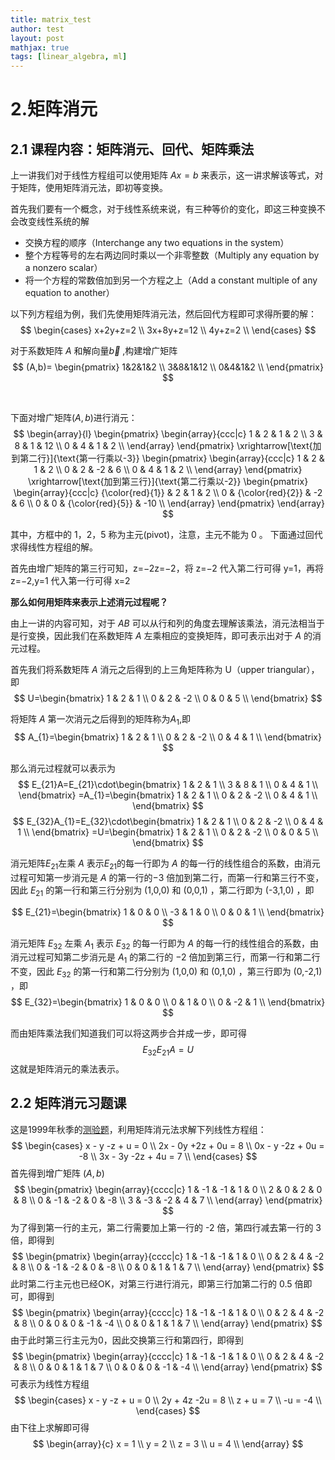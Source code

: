 ```yaml
---
title: matrix_test
author: test
layout: post
mathjax: true
tags: [linear_algebra, ml]
---
```


# 2.矩阵消元

## 2.1 课程内容：矩阵消元、回代、矩阵乘法
上一讲我们对于线性方程组可以使用矩阵 $Ax=b$ 来表示，这一讲求解该等式，对于矩阵，使用矩阵消元法，即初等变换。

首先我们要有一个概念，对于线性系统来说，有三种等价的变化，即这三种变换不会改变线性系统的解
+ 交换方程的顺序（Interchange any two equations in the system）
+ 整个方程等号的左右两边同时乘以一个非零整数（Multiply any equation by a nonzero scalar）
+ 将一个方程的常数倍加到另一个方程之上（Add a constant multiple of any equation to another）

以下列方程组为例，我们先使用矩阵消元法，然后回代方程即可求得所要的解：
$$
\begin{cases}
x+2y+z=2  \\
3x+8y+z=12 \\
4y+z=2 \\
\end{cases}
$$

对于系数矩阵 $A$ 和解向量$\vec b$ ,构建增广矩阵
$$
(A,b)=
\begin{pmatrix}
1&2&1&2 \\
3&8&1&12 \\
0&4&1&2 \\
\end{pmatrix}
$$

<br />

下面对增广矩阵$(A,b)$进行消元：
$$
\begin{array}{l}
\begin{pmatrix}
\begin{array}{ccc|c}
1 & 2 &  1 &  2  \\
3 & 8 &  1 &  12  \\
0 & 4 &  1 &  2  \\
\end{array}
\end{pmatrix}
\xrightarrow[\text{加到第二行}]{\text{第一行乘以-3}}
\begin{pmatrix}
\begin{array}{ccc|c}
1 & 2 &  1 &  2  \\
0 & 2 & -2 &  6  \\
0 & 4 &  1 &  2  \\
\end{array}
\end{pmatrix}
\xrightarrow[\text{加到第三行}]{\text{第二行乘以-2}}
\begin{pmatrix}
\begin{array}{ccc|c}
{\color{red}{1}} & 2 &  1 &  2  \\
0 & {\color{red}{2}} & -2 &  6  \\
0 & 0 &  {\color{red}{5}} & -10  \\
\end{array}
\end{pmatrix}
\end{array}
$$

其中，方框中的 1，2，5 称为主元(pivot)，注意，主元不能为 0 。
下面通过回代求得线性方程组的解。

首先由增广矩阵的第三行可知，z=−2z=−2，将 z=−2 代入第二行可得 y=1，再将 z=−2,y=1 代入第一行可得 x=2

__那么如何用矩阵来表示上述消元过程呢？__

由上一讲的内容可知，对于 $AB$ 可以从行和列的角度去理解该乘法，消元法相当于是行变换，因此我们在系数矩阵 $A$ 左乘相应的变换矩阵，即可表示出对于 $A$ 的消元过程。

首先我们将系数矩阵 $A$ 消元之后得到的上三角矩阵称为 U（upper triangular），即
$$
U=\begin{bmatrix}
1 & 2 & 1   \\
0 & 2 & -2  \\
0 & 0 & 5   \\
\end{bmatrix}
$$

将矩阵 $A$ 第一次消元之后得到的矩阵称为$A_{1}$,即
$$
A_{1}=\begin{bmatrix}
1 & 2 & 1   \\
0 & 2 & -2  \\
0 & 4 & 1   \\
\end{bmatrix}
$$

那么消元过程就可以表示为
$$
E_{21}A=E_{21}\cdot\begin{bmatrix}
1 & 2 & 1 \\
3 & 8 & 1 \\
0 & 4 & 1 \\ 
\end{bmatrix}
=A_{1}=\begin{bmatrix}
1 & 2 & 1   \\
0 & 2 & -2  \\
0 & 4 & 1   \\
\end{bmatrix}
$$
$$
E_{32}A_{1}=E_{32}\cdot\begin{bmatrix}
1 & 2 & 1   \\
0 & 2 & -2  \\
0 & 4 & 1   \\
\end{bmatrix}
=U=\begin{bmatrix}
1 & 2 & 1   \\
0 & 2 & -2  \\
0 & 0 & 5   \\
\end{bmatrix}
$$

消元矩阵$E_{21}$左乘 $A$ 表示$E_{21}$的每一行即为 $A$ 的每一行的线性组合的系数，由消元过程可知第一步消元是 $A$ 的第一行的−3 倍加到第二行，而第一行和第三行不变，因此 $E_{21}$ 的第一行和第三行分别为 (1,0,0) 和 (0,0,1) ，第二行即为 (-3,1,0) ，即

$$
E_{21}=\begin{bmatrix}
1 & 0 & 0 \\
-3 & 1 & 0 \\
0 & 0 & 1 \\ 
\end{bmatrix}
$$

消元矩阵 $E_{32}$ 左乘 $A_{1}$ 表示 $E_{32}$ 的每一行即为 $A$ 的每一行的线性组合的系数，由消元过程可知第二步消元是 $A_{1}$ 的第二行的 −2 倍加到第三行，而第一行和第二行不变，因此 $E_{32}$ 的第一行和第二行分别为 (1,0,0) 和 (0,1,0) ，第三行即为 (0,-2,1) ，即
$$
E_{32}=\begin{bmatrix}
1 & 0 & 0 \\
0 & 1 & 0 \\
0 & -2 & 1 \\ 
\end{bmatrix}
$$

而由矩阵乘法我们知道我们可以将这两步合并成一步，即可得
$$
E_{32}E_{21}A=U
$$
这就是矩阵消元的乘法表示。 

## 2.2 矩阵消元习题课

这是1999年秋季的[测验题](http://open.163.com/movie/2016/4/O/J/MBKJ0DQ52_MBKJ0M8OJ.html)，利用矩阵消元法求解下列线性方程组：
$$
\begin{cases}
x - y -z + u = 0      \\
2x - 0y +2z + 0u = 8  \\
0x - y -2z + 0u = -8  \\
3x - 3y -2z + 4u = 7  \\
\end{cases}
$$
首先得到增广矩阵 $(A,b)$
$$
\begin{pmatrix}
\begin{array}{cccc|c}
1 & -1  & -1  & 1  & 0   \\
2 &  0  &  2  & 0  & 8  \\
0 & -1  & -2  & 0  & -8   \\
3 & -3  & -2  & 4  & 7   \\
\end{array}
\end{pmatrix}
$$
为了得到第一行的主元，第二行需要加上第一行的 -2 倍，第四行减去第一行的 3 倍，即得到
$$
\begin{pmatrix}
\begin{array}{cccc|c}
1 & -1  & -1  & 1   & 0   \\
0 &  2  &  4  & -2  & 8  \\
0 & -1  & -2  & 0   & -8   \\
0 &  0  &  1  & 1   & 7   \\
\end{array}
\end{pmatrix}
$$
此时第二行主元也已经OK，对第三行进行消元，即第三行加第二行的 0.5 倍即可，即得到
$$
\begin{pmatrix}
\begin{array}{cccc|c}
1 & -1  & -1  & 1   & 0   \\
0 &  2  &  4  & -2  & 8  \\
0 &  0  &  0  & -1  & -4   \\
0 &  0  &  1  & 1   & 7   \\
\end{array}
\end{pmatrix}
$$
由于此时第三行主元为0，因此交换第三行和第四行，即得到
$$
\begin{pmatrix}
\begin{array}{cccc|c}
1 & -1  & -1  & 1   & 0   \\
0 &  2  &  4  & -2  & 8  \\
0 &  0  &  1  & 1   & 7   \\
0 &  0  &  0  & -1  & -4   \\
\end{array}
\end{pmatrix}
$$
可表示为线性方程组
$$
\begin{cases}
x - y -z + u = 0      \\
2y + 4z  -2u = 8  \\
z + u = 7  \\
-u = -4  \\
\end{cases}
$$
由下往上求解即可得
$$
\begin{array}{c}
x = 1  \\
y = 2  \\
z = 3  \\
u = 4  \\
\end{array}
$$
